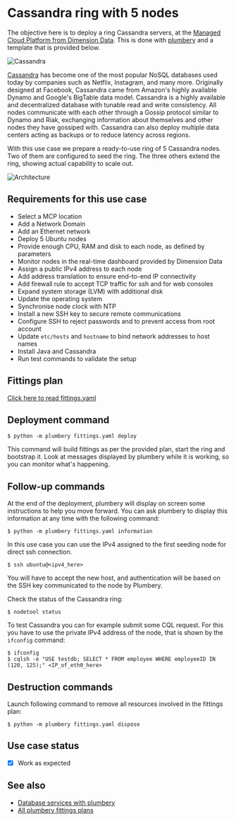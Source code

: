 # Cassandra ring with 5 nodes

The objective here is to deploy a ring Cassandra servers, at the [Managed Cloud Platform from Dimension Data](http://cloud.dimensiondata.com/eu/en/).
This is done with [plumbery](https://docs.mcp-services.net/display/PLUM/Plumbery) and a template that is provided below.

![Cassandra](cassandra.png)

[Cassandra](http://cassandra.apache.org) has become one of the most popular NoSQL databases
used today by companies such as Netflix, Instagram, and many more.
Originally designed at Facebook, Cassandra came from Amazon's highly available
Dynamo and Google's BigTable data model. Cassandra is a highly available and
decentralized database with tunable read and write consistency.
All nodes communicate with each other through a Gossip protocol similar to
Dynamo and Riak, exchanging information about themselves and other nodes they have gossiped with.
Cassandra can also deploy multiple data centers acting as backups or to reduce latency across regions.

With this use case we prepare a ready-to-use ring of 5 Cassandra nodes. Two of them are configured
to seed the ring. The three others extend the ring, showing actual capability to scale out.

![Architecture](architecture.png)

## Requirements for this use case

* Select a MCP location
* Add a Network Domain
* Add an Ethernet network
* Deploy 5 Ubuntu nodes
* Provide enough CPU, RAM and disk to each node, as defined by parameters
* Monitor nodes in the real-time dashboard provided by Dimension Data
* Assign a public IPv4 address to each node
* Add address translation to ensure end-to-end IP connectivity
* Add firewall rule to accept TCP traffic for ssh and for web consoles
* Expand system storage (LVM) with additional disk
* Update the operating system
* Synchronise node clock with NTP
* Install a new SSH key to secure remote communications
* Configure SSH to reject passwords and to prevent access from root account
* Update `etc/hosts` and `hostname` to bind network addresses to host names
* Install Java and Cassandra
* Run test commands to validate the setup

## Fittings plan

[Click here to read fittings.yaml](fittings.yaml)

## Deployment command

    $ python -m plumbery fittings.yaml deploy

This command will build fittings as per the provided plan, start the ring
and bootstrap it. Look at messages displayed by plumbery while it is
working, so you can monitor what's happening.

## Follow-up commands

At the end of the deployment, plumbery will display on screen some instructions
to help you move forward. You can ask plumbery to display this information
at any time with the following command:

    $ python -m plumbery fittings.yaml information


In this use case you can use the IPv4 assigned to the first seeding node for direct ssh
connection.

    $ ssh ubuntu@<ipv4_here>


You will have to accept the new host, and authentication will be based on
the SSH key communicated to the node by Plumbery.

Check the status of the Cassandra ring:

    $ nodetool status

To test Cassandra you can for example submit some CQL request. For this you have to use the
private IPv4 address of the node, that is shown by the `ifconfig` command:

    $ ifconfig
    $ cqlsh -e "USE testdb; SELECT * FROM employee WHERE employeeID IN (120, 125);" <IP_of_eth0_here>

## Destruction commands

Launch following command to remove all resources involved in the fittings plan:

    $ python -m plumbery fittings.yaml dispose

## Use case status

- [X] Work as expected

## See also

- [Database services with plumbery](../)
- [All plumbery fittings plans](../../)

